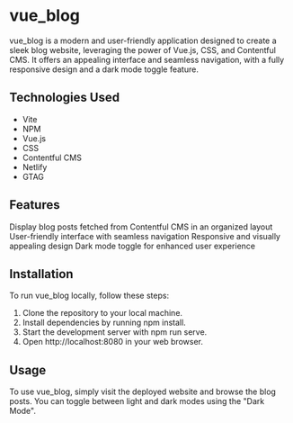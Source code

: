 # vue_blog

vue_blog is a modern and user-friendly application designed to create a sleek blog website, leveraging the power of Vue.js, CSS, and Contentful CMS. It offers an appealing interface and seamless navigation, with a fully responsive design and a dark mode toggle feature.

## Technologies Used

- Vite
- NPM
- Vue.js
- CSS
- Contentful CMS
- Netlify
- GTAG
## Features

Display blog posts fetched from Contentful CMS in an organized layout
User-friendly interface with seamless navigation
Responsive and visually appealing design
Dark mode toggle for enhanced user experience


## Installation
To run vue_blog locally, follow these steps:

1. Clone the repository to your local machine.
2. Install dependencies by running npm install.
3. Start the development server with npm run serve.
4. Open http://localhost:8080 in your web browser.

## Usage

To use vue_blog, simply visit the deployed website and browse the blog posts. You can toggle between light and dark modes using the "Dark Mode".